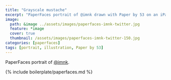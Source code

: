 ```yaml
---
title: "Grayscale mustache"
excerpt: "PaperFaces portrait of @imnk drawn with Paper by 53 on an iPad."
image: 
  path: &image ../assets/images/paperfaces-imnk-twitter.jpg 
  feature: *image
  cover: true
  thumbnail: /assets/images/paperfaces-imnk-twitter-150.jpg
categories: [paperfaces]
tags: [portrait, illustration, Paper by 53]
---
```


PaperFaces portrait of [@imnk](https://twitter.com/imnk).

{% include boilerplate/paperfaces.md %}

